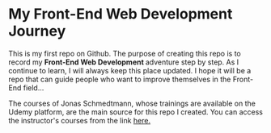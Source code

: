 <h1> My Front-End Web Development Journey </h1>

<p>This is my first repo on Github. The purpose of creating this repo is to record my <b>Front-End Web Development </b>adventure step by step. As I continue to learn, I will always keep this place updated. I hope it will be a repo that can guide people who want to improve themselves in the Front-End field...</p>
<p>The courses of Jonas Schmedtmann, whose trainings are available on the Udemy platform, are the main source for this repo I created. You can access the instructor's courses from the link <a href="https://www.udemy.com/user/jonasschmedtmann/" >here.</a> </p>
